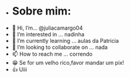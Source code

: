 - # Sobre mim:
- 👋 Hi, I’m... @juliacamargo04
- 👀 I’m interested in ... nadinha
- 🌱 I’m currently learning ... aulas da Patricia
- 💞️ I’m looking to collaborate on ... nada
- 📫 How to reach me ... correndo
- 😁 Se for um velho rico,favor mandar um pix!
- :+1: Uiii
<!---
juliacamargo04/juliacamargo04 is a ✨ special ✨ repository because its `README.md` (this file) appears on your GitHub profile.
You can click the Preview link to take a look at your changes.
--->

